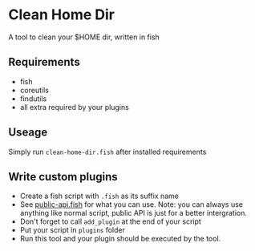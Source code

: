 # Clean Home Dir  

A tool to clean your $HOME dir, written in fish

## Requirements

- fish
- coreutils
- findutils
- all extra required by your plugins

## Useage

Simply run `clean-home-dir.fish` after installed requirements

## Write custom plugins

- Create a fish script with `.fish` as its suffix name
- See [public-api.fish](./public-api.fish) for what you can use. Note: you can always use anything like normal script, public API is just for a better intergration.
- Don't forget to call `add_plugin` at the end of your script
- Put your script in `plugins` folder
- Run this tool and your plugin should be executed by the tool.
